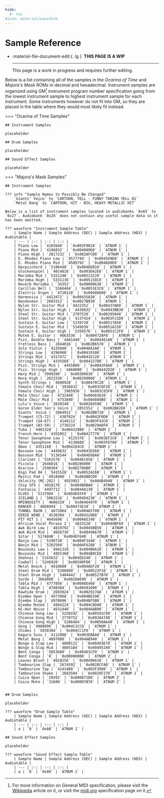```yaml
---
hide:
  #- toc
#icon: material/waveform
---
```


<style>
  /* Change table width to full */
  .md-typeset__table {
    width: 100%;
  }
  .md-typeset__table table:not([class]) {
    display: table;
  }
  /* Hide Table of Contents without reducing width */
  .md-sidebar--secondary .md-sidebar__scrollwrap {
    display: none;
  }

</style>

# Sample Reference

<div class="grid cards" markdown>

-   :material-file-document-edit:{ .lg } __&nbsp;THIS PAGE IS A WIP__
  
    ---

    This page is a work in progress and requires further editing.

</div>

Below is a list containing all of the samples in the *Ocarina of Time* and *Majora's Mask* ROMs in decimal and hexadecimal. Instrument samples are organized using GM[^1] instrument program number specification going from the lowest instrument sample to highest instrument sample for each instrument. Some instruments however do not fit into GM, so they are placed in the table where they would most likely fit instead.

=== "Ocarina of Time Samples"

    ## Instrument Samples

    placeholder

    ## Drum Samples

    placeholder

    ## Sound Effect Samples

    placeholder

=== "Majora's Mask Samples"

    ## Instrument Samples

    ??? info "Sample Names to Possibly Be Changed"
        `Giants' Voice` to `CARTOON, YELL - FUNNY TARZAN YELL 01`  
        `Metal Bang` to `CARTOON, HIT - BIG, HEAVY METALLIC HIT`

    Below is a list of instrument samples located in audiobanks `0x03` to `0x27`. Audiobank `0x28` does not contain any useful sample data so it has been omitted.

    ??? waveform "Instrument Sample Table"
        | Sample Name | Sample Address (DEC) | Sample Address (HEX) | Audiotable |
        | --- | :-: | :-: | :-: |
        | Piano Low | `4165648` | `0x003F9010` | `ATNUM 1` |
        | Piano Mid | `4196832` | `0x004009E0` | `ATNUM 1` |
        | Piano High | `2817232` | `0x002AFCD0` | `ATNUM 1` |
        | E. Rhodes Piano Low | `4577744` | `0x0045D9D0` | `ATNUM 1` |
        | E. Rhodes Piano Mid | `4589792` | `0x0046D8E0` | `ATNUM 1` |
        | Harpsichord | `5106448` | `0x004DEB10` | `ATNUM 1` |
        | Glockenspiel | `4014816` | `0x003D42E0` | `ATNUM 1` |
        | Marimba Mid | `5321248` | `0x00513220` | `ATNUM 1` |
        | Marimba High | `5331136` | `0x005158C0` | `ATNUM 1` |
        | Reverb Marimba | `34352` | `0x00008630` | `ATNUM 2` |
        | Carillon Bell | `5366464` | `0x0051E2C0` | `ATNUM 1` |
        | Electric Organ | `4720128` | `0x00480600` | `ATNUM 1` |
        | Harmonica | `4413472` | `0x00435820` | `ATNUM 1` |
        | Bandoneon | `2603312` | `0x0027B930` | `ATNUM 1` |
        | Nylon Str. Guitar Mid | `4422352` | `0x00437AD0` | `ATNUM 1` |
        | Nylon Str. Guitar High | `4438832` | `0x0043BB30` | `ATNUM 1` |
        | Steel Str. Guitar Mid | `2707520` | `0x00295040` | `ATNUM 1` |
        | Steel Str. Guitar High | `4137424` | `0x003F21D0` | `ATNUM 1` |
        | Sustain E. Guitar Low | `5339728` | `0x00517A50` | `ATNUM 1` |
        | Sustain E. Guitar Mid | `5349936` | `0x0051A230` | `ATNUM 1` |
        | Sustain E. Guitar High | `5358576` | `0x0051C3F0` | `ATNUM 1` |
        | Muted E. Guitar | `4663536` | `0x004728F0` | `ATNUM 1` |
        | Pizz. Double Bass | `4481440` | `0x004461A0` | `ATNUM 1` |
        | Fretless Bass | `2844016` | `0x002B6570` | `ATNUM 1` |
        | Solo Violin | `4235680` | `0x0040A1A0` | `ATNUM 1` |
        | Strings Low | `4296960` | `0x00419100` | `ATNUM 1` |
        | Strings Mid | `4317472` | `0x0041E120` | `ATNUM 1` |
        | Strings High | `4335568` | `0x004227D0` | `ATNUM 1` |
        | Pizz. Strings Mid | `4455008` | `0x0043FA60` | `ATNUM 1` |
        | Pizz. Strings High | `4468000` | `0x00442D20` | `ATNUM 1` |
        | Harp Mid | `3999280` | `0x003D0630` | `ATNUM 1` |
        | Harp High | `2621536` | `0x00280060` | `ATNUM 1` |
        | Synth Strings | `4688928` | `0x00478C20` | `ATNUM 1` |
        | Female Choir Mid | `3936032` | `0x003C0F20` | `ATNUM 1` |
        | Female Choir High | `3965936` | `0x003C83F0` | `ATNUM 1` |
        | Male Choir Low | `4732448` | `0x00483620` | `ATNUM 1` |
        | Male Choir Mid | `4753840` | `0x004889B0` | `ATNUM 1` |
        | Lulu's Voice | `2639248` | `0x00284590` | `ATNUM 1` |
        | Goron Elder Son's Voice | `2851552` | `0x002B82E0` | `ATNUM 1` |
        | Giants' Voice | `2864912` | `0x002BB710` | `ATNUM 1` |
        | Trumpet (C5-72) | `4387024` | `0x0042F0D0` | `ATNUM 1` |
        | Trumpet (G4-67) | `4146112` | `0x003F43C0` | `ATNUM 1` |
        | Trumpet (B3-59) | `2730224` | `0x0029A8F0` | `ATNUM 1` |
        | Tuba | `4401328` | `0x004328B0` | `ATNUM 1` |
        | French Horn | `4355952` | `0x00427770` | `ATNUM 1` |
        | Tenor Saxophone Low | `4125376` | `0x003EF2C0` | `ATNUM 1` |
        | Tenor Saxophone Mid | `4130688` | `0x003F0780` | `ATNUM 1` |
        | Oboe | `4351168` | `0x004264C0` | `ATNUM 1` |
        | Bassoon Low | `4449632` | `0x0043E560` | `ATNUM 1` |
        | Bassoon Mid | `5136544` | `0x004E60A0` | `ATNUM 1` |
        | Clarinet | `5162576` | `0x004EC650` | `ATNUM 1` |
        | Piccolo | `2646016` | `0x00286000` | `ATNUM 1` |
        | Ocarina | `2590384` | `0x002786B0` | `ATNUM 1` |
        | Digi Pad 04 | `5415520` | `0x0052A260` | `ATNUM 1` |
        | Mystic Pad | `4918480` | `0x004B0CD0` | `ATNUM 1` |
        | Velocity (MC-202) | `4933952` | `0x004B4940` | `ATNUM 1` |
        | Chip SFX | `4918176` | `0x004B0BA0` | `ATNUM 1` |
        | Fantasia | `4497712` | `0x0044A130` | `ATNUM 1` |
        | ELVES | `5137904` | `0x004E65F0` | `ATNUM 1` |
        | ICELAND 1 | `5063216` | `0x004D4230` | `ATNUM 1` |
        | OMINOUSITY | `4606320` | `0x00464970` | `ATNUM 1` |
        | DANGER | `4668944` | `0x00473E10` | `ATNUM 1` |
        | TUNNEL RAIN | `4872064` | `0x004A5780` | `ATNUM 1` |
        | EERIE WIND | `4530384` | `0x004520D0` | `ATNUM 1` |
        | PIT HIT 1 | `4645696` | `0x0046E340` | `ATNUM 1` |
        | African Vocal Phrase 2 | `4833120` | `0x0049BF60` | `ATNUM 1` |
        | Awk Bird Low | `4819792` | `0x00498B50` | `ATNUM 1` |
        | Awk Bird Mid | `4826736` | `0x0049A670` | `ATNUM 1` |
        | Sitar | `5174848` | `0x004EF640` | `ATNUM 1` |
        | Banjo Low | `5190720` | `0x004F3440` | `ATNUM 1` |
        | Banjo Mid | `5202560` | `0x004F6280` | `ATNUM 1` |
        | Bouzouki Low | `4941328` | `0x004B6610` | `ATNUM 1` |
        | Bouzouki Mid | `4955360` | `0x004B9CE0` | `ATNUM 1` |
        | Shehnai | `5165632` | `0x004ED240` | `ATNUM 1` |
        | Cowbell | `5246928` | `0x00500FD0` | `ATNUM 1` |
        | Metal Knock | `4910880` | `0x004AEF20` | `ATNUM 1` |
        | Steel Drum Mid | `5386000` | `0x00522F10` | `ATNUM 1` |
        | Steel Drum High | `5404442` | `0x00527B70` | `ATNUM 1` |
        | Surdo | `2664080` | `0x0028A690` | `ATNUM 1` |
        | Tabla Mid | `4777056` | `0x0048E460` | `ATNUM 1` |
        | Tabla High | `4788368` | `0x00491090` | `ATNUM 1` |
        | Rawhide Drum | `2693024` | `0x002917A0` | `ATNUM 1` |
        | Djembe Open | `4973968` | `0x004BE590` | `ATNUM 1` |
        | Djembe Slap | `4978096` | `0x004BF5B0` | `ATNUM 1` |
        | Djembe Muted | `4984224` | `0x004C0DA0` | `ATNUM 1` |
        | Hi-Hat Noise | `4631440` | `0x0046AB90` | `ATNUM 1` |
        | Chinese Gong Low | `5250192` | `0x00501C90` | `ATNUM 1` |
        | Chiense Gong Mid | `2770752` | `0x002A4740` | `ATNUM 1` |
        | Chinese Gong High | `5286464` | `0x0050AA40` | `ATNUM 1` |
        | Gong | `4988096` | `0x004C1CC0` | `ATNUM 1` |
        | Chimes | `5030384` | `0x004CC1F0` | `ATNUM 1` |
        | Kagura Suzu | `4111008` | `0x003EBAA0` | `ATNUM 1` |
        | Metal Bang | `4897088` | `0x004AB940` | `ATNUM 1` |
        | Bongo & Slap Low | `4800112` | `0x00493E70` | `ATNUM 1` |
        | Bongo & Slap Mid | `4805184` | `0x00495240` | `ATNUM 1` |
        | Bent Conga | `5053680` | `0x004D1CF0` | `ATNUM 1` |
        | Bent Conga | `0` | `0x00000000` | `ATNUM 2` |
        | Leaves Brush | `4810256` | `0x00496610` | `ATNUM 1` |
        | Tambourine Slap | `2674592` | `0x0028CFA0` | `ATNUM 1` |
        | Tambourine Tap | `4143488` | `0x003F3980` | `ATNUM 1` |
        | Tambourine Shake | `2683504` | `0x0028F270` | `ATNUM 1` |
        | Cuica Open | `29392` | `0x000072D0` | `ATNUM 2` |
        | Cuica Mute | `31600` | `0x00007B70` | `ATNUM 2` |
        

    ## Drum Samples

    placeholder

    ??? waveform "Drum Sample Table"
        | Sample Name | Sample Address (DEC) | Sample Address (HEX) | Audiotable |
        | --- | :-: | :-: | :-: |
        | a | `0` | `0x00` | `ATNUM 1` |

    ## Sound Effect Samples

    placeholder

    ??? waveform "Sound Effect Sample Table"
        | Sample Name | Sample Address (DEC) | Sample Address (HEX) | Audiotable |
        | --- | :-: | :-: | :-: |
        | a | `0` | `0x00` | `ATNUM 1` |

[^1]: For more information on General MIDI specification, please visit the [Wikipedia](https://en.wikipedia.org/wiki/General_MIDI) article on it, or visit the [midi.org](https://midi.org/specs) specification page on it.
